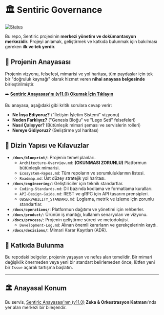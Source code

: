 # 🏛️ Sentiric Governance

[![Status](https://img.shields.io/badge/status-active_&_binding-brightgreen.svg)]()

Bu repo, Sentiric projesinin **merkezi yönetim ve dokümantasyon merkezidir.** Projeyi anlamak, geliştirmek ve katkıda bulunmak için bakılması gereken **ilk ve tek yerdir.**

## 📜 Projenin Anayasası

Projenin vizyonu, felsefesi, mimarisi ve yol haritası, tüm paydaşlar için tek bir "doğruluk kaynağı" olarak hizmet veren **nihai anayasa belgesinde** birleştirilmiştir.

➡️ **[Sentiric Anayasası'nı (v11.0) Okumak İçin Tıklayın](./docs/blueprint/Architecture-Overview.md)**

Bu anayasa, aşağıdaki gibi kritik sorulara cevap verir:
*   **Ne İnşa Ediyoruz?** ("İletişim İşletim Sistemi" vizyonu)
*   **Neden Farklıyız?** ("Genesis Bloğu" ve "Lego Seti" felsefeleri)
*   **Nasıl Çalışıyor?** (Bütünleşik mimari şeması ve servislerin rolleri)
*   **Nereye Gidiyoruz?** (Geliştirme yol haritası)

## 📂 Dizin Yapısı ve Kılavuzlar

*   **`/docs/blueprint/`**: Projenin temel planları.
    *   `Architecture-Overview.md`: **(OKUNMASI ZORUNLU)** Platformun bütünleşik mimarisi.
    *   `Ecosystem-Repos.md`: Tüm repoların ve sorumluluklarının listesi.
    *   `Roadmap.md`: Üst düzey stratejik yol haritası.
*   **`/docs/engineering/`**: Geliştiriciler için teknik standartlar.
    *   `Coding-Standards.md`: Dil bazında kodlama ve formatlama kuralları.
    *   `API-Design-Guide.md`: REST ve gRPC için API tasarım prensipleri.
    *   `OBSERVABILITY_STANDARD.md`: Loglama, metrik ve izleme için zorunlu standartlar.
*   **`/docs/operations/`**: Platformun dağıtımı ve yönetimi için rehberler.
*   **`/docs/product/`**: Ürünün iş mantığı, kullanım senaryoları ve vizyonu.
*   **`/docs/process/`**: Projenin geliştirme süreci ve metodolojisi.
    *   `Development-Log.md`: Alınan önemli kararların ve gerekçelerinin kaydı.
*   **`/docs/decisions/`**: Mimari Karar Kayıtları (ADR).

## 🤝 Katkıda Bulunma

Bu repodaki belgeler, projenin yaşayan ve nefes alan temelidir. Bir mimari değişiklik önermeden veya yeni bir standart belirlemeden önce, lütfen yeni bir `Issue` açarak tartışma başlatın.

---
## 🏛️ Anayasal Konum

Bu servis, [Sentiric Anayasası'nın (v11.0)](https://github.com/sentiric/sentiric-governance/blob/main/docs/blueprint/Architecture-Overview.md) **Zeka & Orkestrasyon Katmanı**'nda yer alan merkezi bir bileşendir.